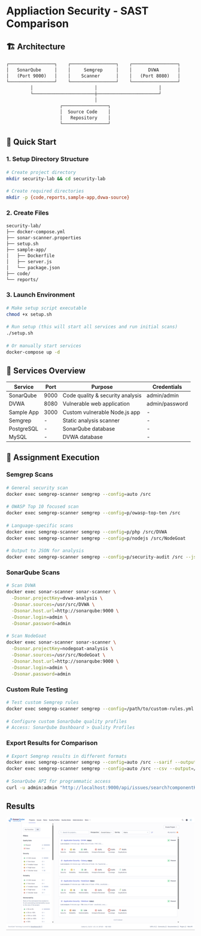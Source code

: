 # Appliaction Security - SAST Comparison

## 🏗️ Architecture

```
┌─────────────────┐    ┌─────────────────┐    ┌─────────────────┐
│   SonarQube     │    │     Semgrep     │    │      DVWA       │
│   (Port 9000)   │    │    Scanner      │    │   (Port 8080)   │
└─────────────────┘    └─────────────────┘    └─────────────────┘
         │                       │                       │
         └───────────────────────┼───────────────────────┘
                                 │
                    ┌─────────────────┐
                    │  Source Code    │
                    │   Repository    │
                    └─────────────────┘
```

## 🚀 Quick Start

### 1. Setup Directory Structure
```bash
# Create project directory
mkdir security-lab && cd security-lab

# Create required directories
mkdir -p {code,reports,sample-app,dvwa-source}
```

### 2. Create Files

```
security-lab/
├── docker-compose.yml
├── sonar-scanner.properties
├── setup.sh
├── sample-app/
│   ├── Dockerfile
│   ├── server.js
│   └── package.json
├── code/
└── reports/
```

### 3. Launch Environment
```bash
# Make setup script executable
chmod +x setup.sh

# Run setup (this will start all services and run initial scans)
./setup.sh

# Or manually start services
docker-compose up -d
```

## 🔧 Services Overview

| Service | Port | Purpose | Credentials |
|---------|------|---------|-------------|
| SonarQube | 9000 | Code quality & security analysis | admin/admin |
| DVWA | 8080 | Vulnerable web application | admin/password |
| Sample App | 3000 | Custom vulnerable Node.js app | - |
| Semgrep | - | Static analysis scanner | - |
| PostgreSQL | - | SonarQube database | - |
| MySQL | - | DVWA database | - |

## 🎯 Assignment Execution

### Semgrep Scans
```bash
# General security scan
docker exec semgrep-scanner semgrep --config=auto /src

# OWASP Top 10 focused scan
docker exec semgrep-scanner semgrep --config=p/owasp-top-ten /src

# Language-specific scans
docker exec semgrep-scanner semgrep --config=p/php /src/DVWA
docker exec semgrep-scanner semgrep --config=p/nodejs /src/NodeGoat

# Output to JSON for analysis
docker exec semgrep-scanner semgrep --config=p/security-audit /src --json --output=/reports/semgrep-results.json
```

### SonarQube Scans
```bash
# Scan DVWA
docker exec sonar-scanner sonar-scanner \
  -Dsonar.projectKey=dvwa-analysis \
  -Dsonar.sources=/usr/src/DVWA \
  -Dsonar.host.url=http://sonarqube:9000 \
  -Dsonar.login=admin \
  -Dsonar.password=admin

# Scan NodeGoat
docker exec sonar-scanner sonar-scanner \
  -Dsonar.projectKey=nodegoat-analysis \
  -Dsonar.sources=/usr/src/NodeGoat \
  -Dsonar.host.url=http://sonarqube:9000 \
  -Dsonar.login=admin \
  -Dsonar.password=admin
```

### Custom Rule Testing
```bash
# Test custom Semgrep rules
docker exec semgrep-scanner semgrep --config=/path/to/custom-rules.yml /src

# Configure custom SonarQube quality profiles
# Access: SonarQube Dashboard > Quality Profiles
```

### Export Results for Comparison
```bash
# Export Semgrep results in different formats
docker exec semgrep-scanner semgrep --config=auto /src --sarif --output=/reports/semgrep.sarif
docker exec semgrep-scanner semgrep --config=auto /src --csv --output=/reports/semgrep.csv

# SonarQube API for programmatic access
curl -u admin:admin "http://localhost:9000/api/issues/search?componentKeys=dvwa-analysis"
```

## Results
![dashboard](assets/image.png)